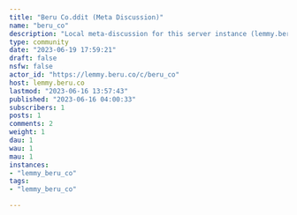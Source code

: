 ```yaml
---
title: "Beru Co.ddit (Meta Discussion)" 
name: "beru_co"
description: "Local meta-discussion for this server instance (lemmy.beru.co)."
type: community
date: "2023-06-19 17:59:21"
draft: false
nsfw: false
actor_id: "https://lemmy.beru.co/c/beru_co"
host: lemmy.beru.co
lastmod: "2023-06-16 13:57:43"
published: "2023-06-16 04:00:33"
subscribers: 1
posts: 1
comments: 2
weight: 1
dau: 1
wau: 1
mau: 1
instances:
- "lemmy_beru_co"
tags: 
- "lemmy_beru_co"

---
```

